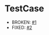 
# TestCase

- BROKEN: [#1](https://github.com/Veckler/GitHubSeleniumTest/issues/1)
- FIXED: [#2](https://github.com/Veckler/GitHubSeleniumTest/issues/2)
